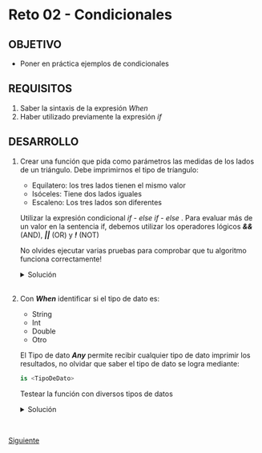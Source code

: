 # Reto 02 - Condicionales 

## OBJETIVO 

- Poner en práctica ejemplos de condicionales

## REQUISITOS 

1. Saber la sintaxis de la expresión *When*
2. Haber utilizado previamente la expresión *if*

## DESARROLLO

1. Crear una función que pida como parámetros las medidas de los lados de un triángulo. Debe imprimirnos el tipo de tríangulo:

    * Equilatero: los tres lados tienen el mismo valor
    * Isóceles: Tiene dos lados iguales
    * Escaleno: Los tres lados son diferentes

    Utilizar la expresión condicional *if - else if - else* . Para evaluar más de un valor en la sentencia if, debemos utilizar los operadores lógicos ***&&*** (AND), ***||*** (OR) y ***!*** (NOT)

    No olvides ejecutar varias pruebas para comprobar que tu algoritmo funciona correctamente!

    <details>
        <summary>Solución</summary>
        
    ```kotlin
    fun tipoDeTriangulo(lado1: Int, lado2: Int, lado3: Int){

        if(lado1==lado2 && lado2==lado3){
            println("Es un triángulo equilátero")
        } else if(
            (lado1==lado2 && lado3!=lado1 ) ||
            (lado2==lado3 && lado1!=lado2 ) ||
            (lado3==lado1 && lado2!=lado3) ){
            println("Es un triángulo isóceles")
        } else{
            println("Es un triángulo escaleno")
        }
    }
    ```

    </details>

    </br>

2. Con ***When*** identificar si el tipo de dato es:

    * String
    * Int
    * Double
    * Otro

    El Tipo de dato ***Any*** permite recibir cualquier tipo de dato
    imprimir los resultados, no olvidar que saber el tipo de dato se logra mediante:

    ```kotlin
    is <TipoDeDato>
    ```

    Testear la función con diversos tipos de datos

    <details>
        <summary>Solución</summary>
        
    ```kotlin
    fun tipoDeDato(dato: Any){
        when(dato){
            is String -> println("Es una String")
            is Int -> println("Es un Entero")
            is Double -> println("Es un Doble")
            else -> println("Tipo de dato no soportado")
        }
    }
    ```

    </details>


</br>

[Siguiente](../Ejemplo-03)